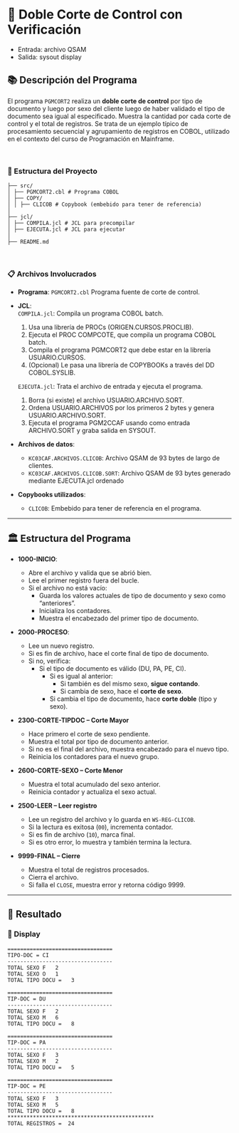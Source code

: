 # 📄 Doble Corte de Control con Verificación
- Entrada: archivo QSAM
- Salida: sysout display
## 📚 Descripción del Programa
El programa `PGMCORT2` realiza un **doble corte de control** por tipo de documento y luego por sexo del cliente luego de haber validado el tipo de documento sea igual al especificado. Muestra la cantidad por cada corte de control y el total de registros. Se trata de un ejemplo típico de procesamiento secuencial y agrupamiento de registros en COBOL, utilizado en el contexto del curso de Programación en Mainframe.

</br>

### 🚀 Estructura del Proyecto

```
├── src/
│ ├── PGMCORT2.cbl # Programa COBOL 
│ ├── COPY/
│ │ ├── CLICOB # Copybook (embebido para tener de referencia)
│
├── jcl/
│ ├── COMPILA.jcl # JCL para precompilar
│ ├── EJECUTA.jcl # JCL para ejecutar
│
├── README.md
```
</br>

### 📋 Archivos Involucrados

- **Programa**: `PGMCORT2.cbl` Programa fuente de corte de control.
- **JCL**: \
`COMPILA.jcl`: Compila un programa COBOL batch.
  1. Usa una librería de PROCs (ORIGEN.CURSOS.PROCLIB).
  2. Ejecuta el PROC COMPCOTE, que compila un programa COBOL batch.
  3. Compila el programa PGMCORT2 que debe estar en la librería USUARIO.CURSOS.
  4. (Opcional) Le pasa una librería de COPYBOOKs a través del DD COBOL.SYSLIB. 

  `EJECUTA.jcl`: Trata el archivo de entrada y ejecuta el programa.
  1. Borra (si existe) el archivo USUARIO.ARCHIVO.SORT.
  2. Ordena USUARIO.ARCHIVOS por los primeros 2 bytes y genera USUARIO.ARCHIVO.SORT.
  3. Ejecuta el programa PGM2CCAF usando como entrada ARCHIVO.SORT y graba salida en SYSOUT.


- **Archivos de datos**:
  - `KC03CAF.ARCHIVOS.CLICOB`: Archivo QSAM de 93 bytes de largo de clientes. 
  - `KC03CAF.ARCHIVOS.CLICOB.SORT`: Archivo QSAM de 93 bytes generado mediante EJECUTA.jcl ordenado 
- **Copybooks utilizados**:
  - `CLICOB`: Embebido para tener de referencia en el programa.
---

## 🏛️ Estructura del Programa 
- **1000-INICIO**: 
  - Abre el archivo y valida que se abrió bien.
  - Lee el primer registro fuera del bucle.
  - Si el archivo no está vacío:
    - Guarda los valores actuales de tipo de documento y sexo como “anteriores”.
    - Inicializa los contadores.
    - Muestra el encabezado del primer tipo de documento.


- **2000-PROCESO**: 
  - Lee un nuevo registro.
  - Si es fin de archivo, hace el corte final de tipo de documento.
  - Si no, verifica:
      - Si el tipo de documento es válido (DU, PA, PE, CI).
          - Si es igual al anterior:
              - Si también es del mismo sexo, **sigue contando**.
              - Si cambia de sexo, hace el **corte de sexo**.
          - Si cambia el tipo de documento, hace **corte doble** (tipo y sexo).
- **2300-CORTE-TIPDOC – Corte Mayor**
  - Hace primero el corte de sexo pendiente.
  - Muestra el total por tipo de documento anterior.
  - Si no es el final del archivo, muestra encabezado para el nuevo tipo.
  - Reinicia los contadores para el nuevo grupo.

- **2600-CORTE-SEXO – Corte Menor**
  - Muestra el total acumulado del sexo anterior.
  - Reinicia contador y actualiza el sexo actual.

- **2500-LEER – Leer registro**
  - Lee un registro del archivo y lo guarda en `WS-REG-CLICOB`.
  - Si la lectura es exitosa (`00`), incrementa contador.
  - Si es fin de archivo (`10`), marca final.
  - Si es otro error, lo muestra y también termina la lectura.

- **9999-FINAL – Cierre**
  - Muestra el total de registros procesados.
  - Cierra el archivo.
  - Si falla el `CLOSE`, muestra error y retorna código 9999.

---


## 🎯 Resultado

### 💬 Display 
```TEXT
=================================                       
TIPO-DOC = CI
---------------------------------                       
TOTAL SEXO F   2
TOTAL SEXO O   1
TOTAL TIPO DOCU =   3                                   
             
=================================                       
TIP-DOC = DU 
---------------------------------                       
TOTAL SEXO F   2
TOTAL SEXO M   6
TOTAL TIPO DOCU =   8                                   
             
=================================                       
TIP-DOC = PA 
---------------------------------                       
TOTAL SEXO F   3
TOTAL SEXO M   2
TOTAL TIPO DOCU =   5                                   
             
=================================                       
TIP-DOC = PE 
---------------------------------                       
TOTAL SEXO F   3
TOTAL SEXO M   5
TOTAL TIPO DOCU =   8                                   
**********************************************          
TOTAL REGISTROS =  24                          
```